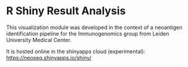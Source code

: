 # R Shiny Result Analysis

This visualization module was developed in the context of a neoantigen identification pipeline for the Immunogenomics group from Leiden University Medical Center.

It is hosted online in the shinyapps cloud (experimental): https://neoseq.shinyapps.io/shiny/
